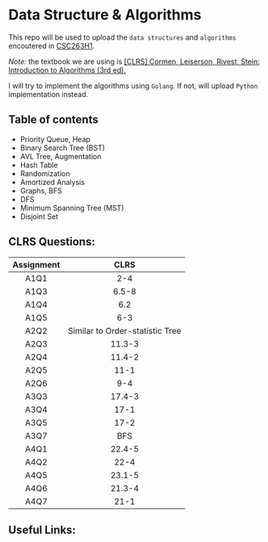 # Data Structure & Algorithms

This repo will be used to upload the `data structures` and `algorithms` encoutered in [CSC263H1](https://fas.calendar.utoronto.ca/course/CSC263H1).

*Note:* the textbook we are using is [[CLRS] Cormen, Leiserson, Rivest, Stein: Introduction to Algorithms (3rd ed).](http://labs.xjtudlc.com/labs/wldmt/reading%20list/books/Algorithms%20and%20optimization/Introduction%20to%20Algorithms.pdf)  

I will try to implement the algorithms using `Golang`. If not, will upload `Python` implementation instead.

## Table of contents
  * Priority Queue, Heap
  * Binary Search Tree (BST)
  * AVL Tree, Augmentation
  * Hash Table
  * Randomization
  * Amortized Analysis
  * Graphs, BFS
  * DFS
  * Minimum Spanning Tree (MST)
  * Disjoint Set

## CLRS Questions:
  |  Assignment  | CLRS |
  | :----------: | :----: |
  |     A1Q1     | 2-4  |
  |     A1Q3     | 6.5-8  |
  |     A1Q4     | 6.2  |
  |     A1Q5     | 6-3  |
  |     A2Q2     | Similar to Order-statistic Tree |
  |     A2Q3     | 11.3-3  |
  |     A2Q4     | 11.4-2  |
  |     A2Q5     | 11-1  |
  |     A2Q6     | 9-4  |
  |     A3Q3     | 17.4-3  |
  |     A3Q4     | 17-1  |
  |     A3Q5     | 17-2  |
  |     A3Q7     | BFS |
  |     A4Q1     | 22.4-5  |
  |     A4Q2     | 22-4  |
  |     A4Q5     | 23.1-5  |
  |     A4Q6     | 21.3-4  |
  |     A4Q7     | 21-1  |
  
  ## Useful Links:
